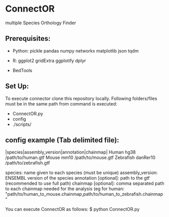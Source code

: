 # ConnectOR
multiple Species Orthology Finder

## Prerequisites:
- Python:
   pickle
   pandas
   numpy
   networkx
   matplotlib
   json
   tqdm
 
- R:
ggplot2
gridExtra
ggplotify
dplyr
  
- BedTools

## Set Up:
To execute connector clone this repository locally.
Following folders/files must be in the same path from command is executed:
  - ConnectOR.py
  - config
  - ./scripts/
 
## config example (Tab delimited file):
|species|assembly_version|annotation|chainmap|
Human hg38  /path/to/human.gtf
Mouse	mm10	/path/to/mouse.gtf
Zebrafish danRer10 /path/to/zebrafish.gtf

species: name given to each species (must be unique)
assembly_version: ENSEMBL version of the species
annotation [optional]: path to the gtf (recommended to use full path)
chainmap [optional]: comma separated path to each chainmap needed for the analysis (eg for human: "path/to/human_to_mouse.chainmap,path/to/human_to_zebrafish.chainmap"

You can execute ConnectOR as follows:
$ python ConnectOR.py
  


